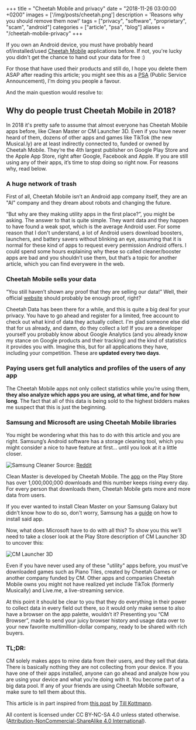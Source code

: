 +++
title = "Cheetah Mobile and privacy"
date = "2018-11-26 03:00:00 +0200"
images = ['/img/posts/cheetah.png']
description = 'Reasons why you should remove them now!'
tags = ["privacy", "software", "proprietary", "scam", "android"]
categories = ["article", "psa", "blog"]
aliases = "/cheetah-mobile-privacy"
+++

If you own an Android device, you must have probably heard of/installed/used [Cheetah Mobile](https://www.cmcm.com/en-us/) applications before. If not, you're lucky you didn't get the chance to hand out your data for free :)

For those that have used their products and still do, I hope you delete them ASAP after reading this article; you might see this as a [PSA](https://www.slanguide.com/what-does-psa-mean/) (Public Service Announcement), I'm doing you people a favour.

And the main question would resolve to:

## Why do people trust Cheetah Mobile in 2018?

In 2018 it's pretty safe to assume that almost everyone has Cheetah Mobile apps before, like Clean Master or CM Launcher 3D. Even if you have never heard of them, dozens of other apps and games like TikTok (the new Musical.ly) are at least indirectly connected to, funded or owned by Cheetah Mobile. They’re the 4th largest publisher on Google Play Store and the Apple App Store, right after Google, Facebook and Apple. If you are still using any of their apps, it’s time to stop doing so right now. For reasons why, read below.

### A huge network of trash

First of all, Cheetah Mobile isn’t an Android app company itself, they are an "AI" company and they dream about robots and changing the future.

“But why are they making utility apps in the first place?”, you might be asking. The answer to that is quite simple. They want data and they happen to have found a weak spot, which is the average Android user. For some reason that I don't understand, a lot of Android users download boosters, launchers, and battery savers without blinking an eye, assuming that it is normal for these kind of apps to request every permission Android offers. I could spend some hours explaining why these so called cleaner/booster apps are bad and you shouldn’t use them, but that’s a topic for another article, which you can find everywere in the web.

### Cheetah Mobile sells your data

“You still haven’t shown any proof that they are selling our data!” Well, their official [website](http://data.cmcm.com) should probably be enough proof, right?

Cheetah Data has been there for a while, and this is quite a big deal for your privacy. You have to go ahead and register for a limited, free account to check out what kind of data they actually collect. I'm glad someone else did that for us already, and damn, do they collect a lot! If you are a developer yourself you probably know about Google Analytics (and you already know my stance on Google products and their tracking) and the kind of statistics it provides you with. Imagine this, but for all applications they have, including your competition. These are **updated every two days**.

### Paying users get full analytics and profiles of the users of any app

The Cheetah Mobile apps not only collect statistics while you’re using them, **they also analyze which apps you are using, at what time, and for how long**. The fact that all of this data is being sold to the highest bidders makes me suspect that this is just the beginning.

### Samsung and Microsoft are using Cheetah Mobile libraries

You might be wondering what this has to do with this article and you are right. Samsung’s Android software has a storage cleaning tool, which you might consider a nice to have feature at first... until you look at it a little closer.

![Samsung Cleaner](/img/posts/samsung-cheetah.jpg)
Source: [Reddit](https://www.reddit.com/r/Android/comments/68rtn1/clean_master_is_what_samsung_uses_for_their/)

Clean Master is developed by Cheetah Mobile. The [app](https://play.google.com/store/apps/details?id=com.cleanmaster.mguard) on the Play Store has over 1,000,000,000 downloads and this number keeps rising every day. For every person that downloads them, Cheetah Mobile gets more and more data from users.

If you ever wanted to install Clean Master on your Samsung Galaxy but didn’t know how to do so, don't worry, Samsung has a [guide](https://www.samsung.com/uk/support/mobile-devices/how-do-i-get-the-clean-master-speed-booster-app-on-my-samsung-galaxy-device/) on how to install said app.

Now, what does Microsoft have to do with all this? To show you this we’ll need to take a closer look at the Play Store description of CM Launcher 3D to uncover this:

![CM Launcher 3D](/img/posts/microsoft-cheetah.png)

Even if you have never used any of these "utility" apps before, you must've downloaded games such as Piano Tiles, created by Cheetah Games or another company funded by CM. Other apps and companies Cheetah Mobile owns you might not have realized yet include TikTok (formerly Musically) and Live.me, a live-streaming service.

At this point it should be clear to you that they do everything in their power to collect data in every field out there, so it would only make sense to also have a browser on the app palette, wouldn’t it? Presenting you “CM Browser”, made to send your juicy browser history and usage data over to your new favorite multimillion-dollar company, ready to be shared with rich buyers.

### TL;DR:

CM solely makes apps to mine data from their users, and they sell that data. There is basically nothing they are not collecting from your device. If you have one of their apps installed, anyone can go ahead and analyze how you are using your device and what you’re doing with it. You become part of a big data pool. If any of your friends are using Cheetah Mobile software, make sure to tell them about this.

This article is in part inspired from [this post](https://medium.com/melon-pancakes/cheetah-mobile-a-web-of-trash-2f2ee875f6e5) by [Till Kottmann](https://medium.com/@deletescape).

All content is licensed under CC BY-NC-SA 4.0 unless stated otherwise. ([Attribution-NonCommercial-ShareAlike 4.0 International](https://creativecommons.org/licenses/by-nc-sa/4.0/)).
